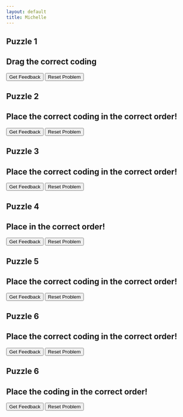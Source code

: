 ```yaml
---
layout: default
title: Michelle
---
```

## Puzzle 1 
## Drag the correct coding
<div id="parsons1-sortableTrash" class="sortable-code"></div> 
<div id="parsons1-sortable" class="sortable-code"></div> 
<div style="clear:both;"></div> 
<p> 
    <input id="parsons1-feedbackLink" value="Get Feedback" type="button" /> 
    <input id="parsons1-newInstanceLink" value="Reset Problem" type="button" /> 
</p> 
<script type="text/javascript"> 
(function(){
  var initial = "print (&quot;Hello world!&quot;)\n" +
    "print &quot;Hello world!&quot; #distractor\n" +
    "print (Hello world!) #distractor";
  var parsonsPuzzle = new ParsonsWidget({
    "sortableId": "parsons1-sortable",
    "max_wrong_lines": 10,
    "grader": ParsonsWidget._graders.LineBasedGrader,
    "exec_limit": 2500,
    "can_indent": true,
    "x_indent": 50,
    "lang": "en",
    "show_feedback": true,
    "trashId": "parsons1-sortableTrash"
  });
  parsonsPuzzle.init(initial);
  parsonsPuzzle.shuffleLines();
  $("#parsons1-newInstanceLink").click(function(event){ 
      event.preventDefault(); 
      parsonsPuzzle.shuffleLines(); 
  }); 
  $("#parsons1-feedbackLink").click(function(event){ 
      event.preventDefault(); 
      parsonsPuzzle.getFeedback(); 
  }); 
})(); 
</script>



## Puzzle 2
## Place the correct coding in the correct order!

<div id="parsons2-sortableTrash" class="sortable-code"></div> 
<div id="parsons2-sortable" class="sortable-code"></div> 
<div style="clear:both;"></div> 
<p> 
    <input id="parsons2-feedbackLink" value="Get Feedback" type="button" /> 
    <input id="parsons2-newInstanceLink" value="Reset Problem" type="button" /> 
</p> 
<script type="text/javascript"> 
(function(){
  var initial = "answer = input(&quot;What has hands but can’t clap? &quot;)\n" +
    "print(&quot;Interesting answer: &quot; + answer)\n" +
    "print(&quot;The real answer is: A clock!&quot;)\n" +
    "answer = input(What has hands but can’t clap? ) #distractor\n" +
    "print&quot;Interesting answer: &quot; + answer #distractor\n" +
    "print(&quot;The real answer is: A clock!) #distractor";
  var parsonsPuzzle = new ParsonsWidget({
    "sortableId": "parsons2-sortable",
    "max_wrong_lines": 10,
    "grader": ParsonsWidget._graders.LineBasedGrader,
    "exec_limit": 2500,
    "can_indent": true,
    "x_indent": 50,
    "lang": "en",
    "show_feedback": true,
    "trashId": "parsons2-sortableTrash"
  });
  parsonsPuzzle.init(initial);
  parsonsPuzzle.shuffleLines();
  $("#parsons2-newInstanceLink").click(function(event){ 
      event.preventDefault(); 
      parsonsPuzzle.shuffleLines(); 
  }); 
  $("#parsons2-feedbackLink").click(function(event){ 
      event.preventDefault(); 
      parsonsPuzzle.getFeedback(); 
  }); 
})(); 
</script>

## Puzzle 3
## Place the correct coding in the correct order!
<div id="parsons3-sortableTrash" class="sortable-code"></div> 
<div id="parsons3-sortable" class="sortable-code"></div> 
<div style="clear:both;"></div> 
<p> 
    <input id="parsons3-feedbackLink" value="Get Feedback" type="button" /> 
    <input id="parsons3-newInstanceLink" value="Reset Problem" type="button" /> 
</p> 
<script type="text/javascript"> 
(function(){
  var initial = "eye_colour = input(&quot;What colour are your eyes? &quot;)\n" +
    "print(eye_colour)\n" +
    "eye_colour = input(What colour are your eyes? ) #distractor\n" +
    "eye_colour = input&quot;What colour are your eyes? &quot; #distractor\n" +
    "print eye_colour #distractor";
  var parsonsPuzzle = new ParsonsWidget({
    "sortableId": "parsons3-sortable",
    "max_wrong_lines": 10,
    "grader": ParsonsWidget._graders.LineBasedGrader,
    "exec_limit": 2500,
    "can_indent": true,
    "x_indent": 50,
    "lang": "en",
    "show_feedback": true,
    "trashId": "parsons3-sortableTrash"
  });
  parsonsPuzzle.init(initial);
  parsonsPuzzle.shuffleLines();
  $("#parsons3-newInstanceLink").click(function(event){ 
      event.preventDefault(); 
      parsonsPuzzle.shuffleLines(); 
  }); 
  $("#parsons3-feedbackLink").click(function(event){ 
      event.preventDefault(); 
      parsonsPuzzle.getFeedback(); 
  }); 
})(); 
</script>

## Puzzle 4
## Place in the correct order!

<div id="parsons4-sortableTrash" class="sortable-code"></div> 
<div id="parsons4-sortable" class="sortable-code"></div> 
<div style="clear:both;"></div> 
<p> 
    <input id="parsons4-feedbackLink" value="Get Feedback" type="button" /> 
    <input id="parsons4-newInstanceLink" value="Reset Problem" type="button" /> 
</p> 
<script type="text/javascript"> 
(function(){
  var initial = "total_pets=0\n" +
    "dogs = 1\n" +
    "cats = 4\n" +
    "total_pets = dogs + cats\n" +
    "print (&quot;Total number of pets is:&quot;,total_pets)";
  var parsonsPuzzle = new ParsonsWidget({
    "sortableId": "parsons4-sortable",
    "max_wrong_lines": 10,
    "grader": ParsonsWidget._graders.LineBasedGrader,
    "exec_limit": 2500,
    "can_indent": true,
    "x_indent": 50,
    "lang": "en",
    "show_feedback": true,
    "trashId": "parsons4-sortableTrash"
  });
  parsonsPuzzle.init(initial);
  parsonsPuzzle.shuffleLines();
  $("#parsons4-newInstanceLink").click(function(event){ 
      event.preventDefault(); 
      parsonsPuzzle.shuffleLines(); 
  }); 
  $("#parsons4-feedbackLink").click(function(event){ 
      event.preventDefault(); 
      parsonsPuzzle.getFeedback(); 
  }); 
})(); 
</script>

## Puzzle 5
## Place the correct coding in the correct order!

<div id="puzzle5-sortableTrash" class="sortable-code"></div> 
<div id="puzzle5-sortable" class="sortable-code"></div> 
<div style="clear:both;"></div> 
<p> 
    <input id="puzzle5-feedbackLink" value="Get Feedback" type="button" /> 
    <input id="puzzle5-newInstanceLink" value="Reset Problem" type="button" /> 
</p> 
<script type="text/javascript"> 
(function(){
  var initial = "pets=input(&quot;Do you have any pets? &quot;)\n" +
    "petType=input(&quot;What type of pets do you have? &quot;)\n" +
    "petName=input(&quot;What&#039;s it&#039;s name? &quot;)\n" +
    "print(&quot;I love &quot;+petType+&quot;&#039;s and &quot;+petName+&quot; is a lovely name&quot;)\n" +
    "pets=input(&quot;Do you have any pets? &quot;) #distractor\n" +
    "petType=input(What type of pets do you have? ) #distractor\n" +
    "petName=input&quot;What&#039;s it&#039;s name? &quot; #distractor\n" +
    "print(&quot;I love +petType+&quot;&#039;s and &quot;+petName+&quot; is a lovely name&quot;) #distractor";
  var parsonsPuzzle = new ParsonsWidget({
    "sortableId": "puzzle5-sortable",
    "max_wrong_lines": 10,
    "grader": ParsonsWidget._graders.LineBasedGrader,
    "exec_limit": 2500,
    "can_indent": true,
    "x_indent": 50,
    "lang": "en",
    "show_feedback": true,
    "trashId": "puzzle5-sortableTrash"
  });
  parsonsPuzzle.init(initial);
  parsonsPuzzle.shuffleLines();
  $("#puzzle5-newInstanceLink").click(function(event){ 
      event.preventDefault(); 
      parsonsPuzzle.shuffleLines(); 
  }); 
  $("#puzzle5-feedbackLink").click(function(event){ 
      event.preventDefault(); 
      parsonsPuzzle.getFeedback(); 
  }); 
})(); 
</script>

## Puzzle 6
## Place the correct coding in the correct order!

<div id="puzzle6-sortableTrash" class="sortable-code"></div> 
<div id="puzzle6-sortable" class="sortable-code"></div> 
<div style="clear:both;"></div> 
<p> 
    <input id="puzzle6-feedbackLink" value="Get Feedback" type="button" /> 
    <input id="puzzle6-newInstanceLink" value="Reset Problem" type="button" /> 
</p> 
<script type="text/javascript"> 
(function(){
  var initial = "forename=input(&quot;What is your first name? &quot;)\n" +
    "surname=input(&quot;What is your surname? &quot;)\n" +
    "height=input(&quot;What is your height? &quot;)\n" +
    "print(&quot;Hello &quot;,forename,surname,&quot;at &quot;,height,&quot;we are about the same height&quot;)\n" +
    "pets=input(&quot;Do you have any pets? &quot;) #distractor\n" +
    "forename=(&quot;What is your first name? &quot;) #distractor\n" +
    "surname=input(What is your surname? &quot;) #distractor\n" +
    "height=input(&quot;What is your height? &quot; #distractor\n" +
    "print(&quot;Hello &quot;,forename,surname,&quot;at &quot;height,&quot;we are about the same height&quot;) #distractor";
  var parsonsPuzzle = new ParsonsWidget({
    "sortableId": "puzzle6-sortable",
    "max_wrong_lines": 10,
    "grader": ParsonsWidget._graders.LineBasedGrader,
    "exec_limit": 2500,
    "can_indent": true,
    "x_indent": 50,
    "lang": "en",
    "show_feedback": true,
    "trashId": "puzzle6-sortableTrash"
  });
  parsonsPuzzle.init(initial);
  parsonsPuzzle.shuffleLines();
  $("#puzzle6-newInstanceLink").click(function(event){ 
      event.preventDefault(); 
      parsonsPuzzle.shuffleLines(); 
  }); 
  $("#puzzle6-feedbackLink").click(function(event){ 
      event.preventDefault(); 
      parsonsPuzzle.getFeedback(); 
  }); 
})(); 
</script>

## Puzzle 6
## Place the coding in the correct order!

<div id="puzzle7-sortableTrash" class="sortable-code"></div> 
<div id="puzzle7-sortable" class="sortable-code"></div> 
<div style="clear:both;"></div> 
<p> 
    <input id="puzzle7-feedbackLink" value="Get Feedback" type="button" /> 
    <input id="puzzle7-newInstanceLink" value="Reset Problem" type="button" /> 
</p> 
<script type="text/javascript"> 
(function(){
  var initial = "a = [3, 7, 45, 98]\n" +
    "b = [13, 17, 2, 1, 9]\n" +
    "c = a + b\n" +
    "c.sort()\n" +
    "print (c";
  var parsonsPuzzle = new ParsonsWidget({
    "sortableId": "puzzle7-sortable",
    "max_wrong_lines": 10,
    "grader": ParsonsWidget._graders.LineBasedGrader,
    "exec_limit": 2500,
    "can_indent": true,
    "x_indent": 50,
    "lang": "en",
    "show_feedback": true,
    "trashId": "puzzle7-sortableTrash"
  });
  parsonsPuzzle.init(initial);
  parsonsPuzzle.shuffleLines();
  $("#puzzle7-newInstanceLink").click(function(event){ 
      event.preventDefault(); 
      parsonsPuzzle.shuffleLines(); 
  }); 
  $("#puzzle7-feedbackLink").click(function(event){ 
      event.preventDefault(); 
      parsonsPuzzle.getFeedback(); 
  }); 
})(); 
</script>


